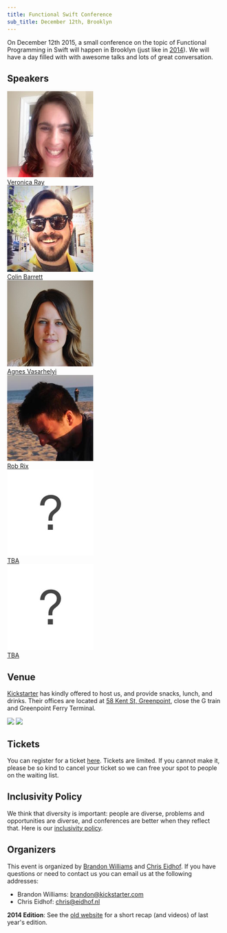 ```yaml
---
title: Functional Swift Conference
sub_title: December 12th, Brooklyn
---
```


On December 12th 2015, a small conference on the topic of Functional Programming in Swift will happen in Brooklyn (just like in [2014](http://2014.funswiftconf.com)). We will have a day filled with with awesome talks and lots of great conversation. 

## Speakers

<div class="speakers">
  <div class="speaker">
  <a href="https://twitter.com/nerdonica">
  <img src="/images/speakers/veronica.jpg" /><br/>
  Veronica Ray
    </a>
  </div>

  <div class="speaker">
  <a href="https://twitter.com/cbarrett">
    <img src="/images/speakers/colin.jpg" /><br/>
    Colin Barrett
  </a>
  </div>

  <div class="speaker">
  <a href="https://twitter.com/vasarhelyia">
    <img src="/images/speakers/agnes.jpg" /><br/>
    Agnes Vasarhelyi
    </a>
  </div>

  <div class="speaker">
  <a href="https://twitter.com/rob_rix">
    <img src="/images/speakers/rob.jpg" /><br/>
    Rob Rix
  </a>
  </div>

  <div class="speaker">
  <a href="#">
  <img src="/images/speakers/todo.jpg" /><br/>
  TBA
    <br/>
    </a>
  </div>

  <div class="speaker">
  <a href="#">
    <img src="/images/speakers/todo.jpg" /><br/>
    TBA
    </a>
  </div>


</div>

## Venue

[Kickstarter](http://www.kickstarter.com) has kindly offered to host us, and provide snacks, lunch, and drinks.
Their offices are located at [58 Kent St, Greenpoint](https://www.google.com/maps/place/58+Kent+St,+Brooklyn,+NY+11222/@40.7304677,-73.9589681,17z/data=!3m1!4b1!4m2!3m1!1s0x89c259403da55d5f:0xcf1d25d9de964b71), close the G train and Greenpoint Ferry Terminal.

![](https://camo.githubusercontent.com/4a1965701b5823a881f1bc9f7cccc619f49f1905/68747470733a2f2f7062732e7477696d672e636f6d2f6d656469612f426b755a6e3153494d414156566d372e6a7067)  [![](https://cloud.githubusercontent.com/assets/135203/4544650/0da3f05e-4e35-11e4-90fc-82200c08e424.png)](https://www.google.com/maps/place/58+Kent+St,+Brooklyn,+NY+11222/@40.7304677,-73.9589681,17z/data=!3m1!4b1!4m2!3m1!1s0x89c259403da55d5f:0xcf1d25d9de964b71)

## Tickets

You can register for a ticket [here](https://ti.to/functionalswiftconf/functional-swift-2015). Tickets are limited. If you cannot make it, please be so kind to cancel your ticket so we can free your spot to people on the waiting list.

## Inclusivity Policy

We think that diversity is important: people are diverse, problems and opportunities are diverse, and conferences are better when they reflect that. Here is our [inclusivity policy](/inclusivity.html).

## Organizers

This event is organized by [Brandon Williams](http://twitter.com/mbrandonw) and [Chris Eidhof](http://twitter.com/chriseidhof). If you have questions or need to contact us you can email us at the following addresses:

* Brandon Williams: brandon@kickstarter.com
* Chris Eidhof: chris@eidhof.nl

**2014 Edition**: See the [old website](http://2014.funswiftconf.com) for a short recap (and videos) of last year's edition.
